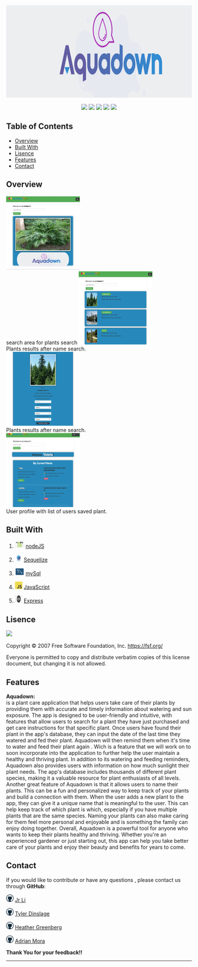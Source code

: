  <img src="public/images/Aquadown.png" alt="mappingDash" title="Aquadown"  height="250" width="100%"/> <br>

<p align="center">
    <img src="https://img.shields.io/badge/Javascript-yellow" />
    <img src="https://img.shields.io/badge/express-orange" />
    <img src="https://img.shields.io/badge/Sequelize-blue"  />
    <img src="https://img.shields.io/badge/mySQL-blue"  />
    <img src="https://img.shields.io/badge/dotenv-green" />
</p>

## Table of Contents

- [Overview](#overview)
- [Built With](#built-with)
- [Lisence](#lisence)
- [Features](#features)
- [Contact](#contact)

## Overview

<img src="public/images/Screenshot 2023-03-31 at 6.34.43 PM.png"  width="200" height="200">
<br> 
search area for plants search
<img src="public/images/Screenshot 2023-03-31 at 6.35.05 PM.png"  width="200" height="200">
<br>
Plants results after name search.
<br>

<img src="public/images/screen2.png"  width="200" height="200"> 
<br>
Plants results after name search.
<br>
<img src="public/images/screen3.png"  width="200" height="200"> 
<br>
User profile with list of users saved plant.

## Built With

1.  <img src="public/images/NODE.JS-logo.png"  width="25" height="20">   [nodeJS](https://nodejs.org/en/docs/)

2.  <img src="public/images/sequelize-logo.png"  width="20" height="20">   [Sequelize](https://sequelize.org/)

3.  <img src="public/images/mysql-workbench-icon.png"  width="25" height="20">   [mySql](https://www.mysql.com/about/legal/logos.html)

4.   <img src="public/images/javascript.png"  width="20" height="20">   [JavaScript]()

5. <img src="public//images/express.png"  width="20" height="20">   [Express](https://expressjs.com/)

## Lisence

![](https://img.shields.io/badge/License-GNU-red.svg) 

Copyright © 2007 Free Software Foundation, Inc. <https://fsf.org/>

Everyone is permitted to copy and distribute verbatim copies of this license document, but changing it is not allowed.

## Features

 **Aquadown:** <br>
is a plant care application that helps users take care of their plants by providing them with accurate and timely information about watering and sun exposure. The app is designed to be user-friendly and intuitive, with features that allow users to search for a plant they have just purchased and get care instructions for that specific plant.
Once users have found their plant in the app's database, they can input the date of the last time they watered and fed their plant. Aquadown will then remind them when it's time to water and feed their plant again . Wich is a feature that we will work on to soon incorporate into the application to further  help the user  maintain a healthy and thriving plant.
In addition to its watering and feeding reminders, Aquadown also provides users with information on how much sunlight their plant needs. The app's database includes thousands of different plant species, making it a valuable resource for plant enthusiasts of all levels.
Another great feature of Aquadown is that it allows users to name their plants. This can be a fun and personalized way to keep track of your plants and build a connection with them.
When the user  adds a new plant to the app, they can give it a unique name that is meaningful to the user. This can help  keep track of which plant is which, especially if you have multiple plants that are the same species. Naming your plants can also make caring for them feel more personal and enjoyable and is something the family can enjoy doing together.
Overall, Aquadown is a powerful tool for anyone who wants to keep their plants healthy and thriving. Whether you're an experienced gardener or just starting out, this app can help you take better care of your plants and enjoy their beauty and benefits for years to come.
 

## Contact

If you would like to contribute or have any questions , please contact us through **GitHub**:

<img src="public/images/GitHub.png"  width="20" height="20"> [Jr Li](https://github.com/NewJR666)

<img src="public/images/GitHub.png"  width="20" height="20"> [Tyler Dinslage](https://github.com/tylerdins88)

<img src="public/images/GitHub.png"  width="20" height="20"> [Heather Greenberg](https://github.com/hngreenberg)

<img src="public/images/GitHub.png"  width="20" height="20"> [Adrian Mora](mailto:moraadrian510@icloud.com)

**Thank You for your feedback!!**

---